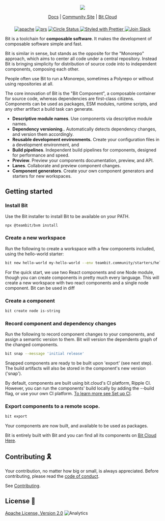 <p align="center">
  <img src="http://static.bit.dev/bit-docs/readme-bit-logo.png"/>
</p>

<p align="center">
  <a href="https://bit.dev/docs/">Docs</a> |
  <a href="https://bit.dev/">Community Site</a> |
  <a href="https://bit.cloud/">Bit Cloud</a>
</p>

</p>

<h3 align="center">
</h3>

<p align="center">
  
<p align="center">
<a href="https://opensource.org/licenses/Apache-2.0"><img alt="apache" src="https://img.shields.io/badge/License-Apache%202.0-blue.svg"></a>
<a href="https://github.com/teambit/bit/blob/master/CONTRIBUTING.md"><img alt="prs" src="https://img.shields.io/badge/PRs-welcome-brightgreen.svg"></a>
<a href="https://circleci.com/gh/teambit/bit/tree/master"><img alt="Circle Status" src="https://circleci.com/gh/teambit/bit/tree/master.svg?style=shield">
<a href="https://github.com/prettier/prettier"><img alt ="Styled with Prettier" src="https://img.shields.io/badge/styled_with-prettier-ff69b4.svg">
<a href="https://join.slack.com/t/bit-dev-community/shared_invite/zt-1vq1vcxxu-CEVobR1p9BurmW8QnQFh1w" ><img alt="Join Slack" src="https://img.shields.io/badge/Slack-Join%20Bit%20Slack-blueviolet"/></a>


Bit is a toolchain for **composable software**. It makes the development of composable software simple and fast.

Bit is similar in sense, but stands as the opposite for the "Monorepo" approach, which aims to center all code under a central repository. Instead Bit is bringing simplicity for distribution of source code into to independent components, composing each other.

People often use Bit to run a Monorepo, sometimes a Polyrepo or without using repositories at all.

The core innovation of Bit is the "Bit Component", a composable container for source code, whereas dependencies are first-class citizens. Components can be used as packages, ESM modules, runtime scripts, and any other artifact a build task can generate.

- **Descriptive module names**. Use components via descriptive module names.
- **Dependency versioning.**. Automatically detects dependency changes, and version them accordingly.
- **Reusable development environments.** Create your configuration files in a development environment, and 
- **Build pipelines**. Independent build pipelines for components, designed for performance and speed.
- **Preview**. Preview your components documentation, preview, and API.
- **Lanes**. Collaborate and preview component changes.
- **Component generators**. Create your own component generators and starters for new workspaces.

## Getting started

### Install Bit
Use the Bit installer to install Bit to be available on your PATH.

```bash
npx @teambit/bvm install
```

### Create a new workspace

Run the following to create a workspace with a few components included, using the hello-world starter:
```bash
bit new hello-world my-hello-world --env teambit.community/starters/hello-world 
```

For the quick start, we use two React components and one Node module, though you can create components in pretty much every language.
This will create a new workspace with two react components and a single node component. Bit can be used in diff

### Create a component
```bash
bit create node is-string 
```

### Record component and dependency changes

Run the following to record component changes to your components, and assign a semantic version to them. Bit will version the dependents graph of the changed components.

```bash
bit snap --message 'initial release'
```

Snapped components are ready to be built upon 'export' (see next step). The build artifacts will also be stored in the component's new version ('snap').

By default, components are built using bit.cloud's CI platform, Ripple CI. However, you can run the components' build locally by adding the --build flag, or use your own CI platform. [To learn more see Set up CI](https://bit.dev/).

### Export components to a remote scope.

```bash
bit export
```

Your components are now built, and available to be used as packages.

Bit is entirely built with Bit and you can find all its components on [Bit Cloud Here](https://bit.cloud/teambit/~scopes).

## Contributing 🎗️

Your contribution, no matter how big or small, is always appreciated. Before contributing, please read the [code of conduct](CODE_OF_CONDUCT.md).

See [Contributing](CONTRIBUTING.md).

## License 💮

[Apache License, Version 2.0](https://github.com/teambit/bit/blob/master/LICENSE)
![Analytics](https://ga-beacon.appspot.com/UA-96032224-1/bit/readme)

